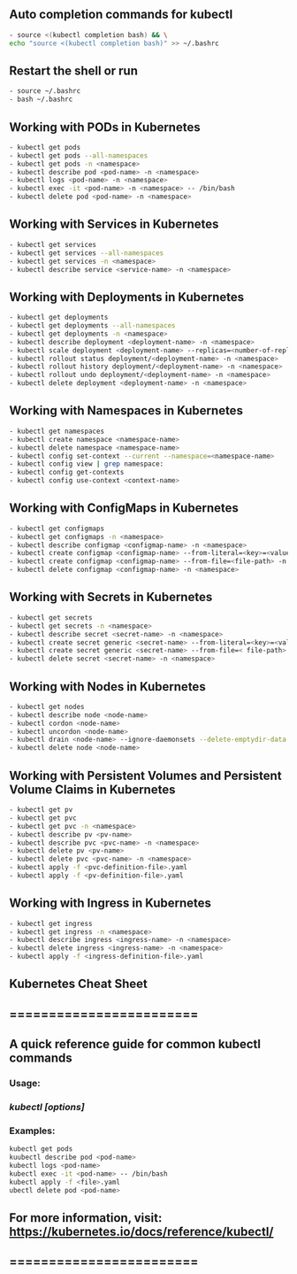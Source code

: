 ## Auto completion commands for kubectl
```bash
- source <(kubectl completion bash) && \
echo "source <(kubectl completion bash)" >> ~/.bashrc
```

## Restart the shell or run
```bash
- source ~/.bashrc
- bash ~/.bashrc
```

## Working with PODs in Kubernetes
```bash
- kubectl get pods
- kubectl get pods --all-namespaces
- kubectl get pods -n <namespace>
- kubectl describe pod <pod-name> -n <namespace>
- kubectl logs <pod-name> -n <namespace>
- kubectl exec -it <pod-name> -n <namespace> -- /bin/bash
- kubectl delete pod <pod-name> -n <namespace>
```

## Working with Services in Kubernetes
```bash
- kubectl get services
- kubectl get services --all-namespaces
- kubectl get services -n <namespace>
- kubectl describe service <service-name> -n <namespace> 
```   

## Working with Deployments in Kubernetes
```bash
- kubectl get deployments
- kubectl get deployments --all-namespaces
- kubectl get deployments -n <namespace>
- kubectl describe deployment <deployment-name> -n <namespace>
- kubectl scale deployment <deployment-name> --replicas=<number-of-replicas>
- kubectl rollout status deployment/<deployment-name> -n <namespace>
- kubectl rollout history deployment/<deployment-name> -n <namespace>
- kubectl rollout undo deployment/<deployment-name> -n <namespace>  
- kubectl delete deployment <deployment-name> -n <namespace>
```

## Working with Namespaces in Kubernetes
```bash
- kubectl get namespaces
- kubectl create namespace <namespace-name>
- kubectl delete namespace <namespace-name>
- kubectl config set-context --current --namespace=<namespace-name>
- kubectl config view | grep namespace:
- kubectl config get-contexts
- kubectl config use-context <context-name>
```

## Working with ConfigMaps in Kubernetes
```bash
- kubectl get configmaps
- kubectl get configmaps -n <namespace>
- kubectl describe configmap <configmap-name> -n <namespace>
- kubectl create configmap <configmap-name> --from-literal=<key>=<value> -n <namespace>
- kubectl create configmap <configmap-name> --from-file=<file-path> -n <namespace>
- kubectl delete configmap <configmap-name> -n <namespace>
```
## Working with Secrets in Kubernetes
```bash
- kubectl get secrets
- kubectl get secrets -n <namespace>
- kubectl describe secret <secret-name> -n <namespace>
- kubectl create secret generic <secret-name> --from-literal=<key>=<value> -n <namespace>
- kubectl create secret generic <secret-name> --from-file=< file-path> -n <namespace>
- kubectl delete secret <secret-name> -n <namespace>
```

## Working with Nodes in Kubernetes
```bash
- kubectl get nodes
- kubectl describe node <node-name>
- kubectl cordon <node-name>
- kubectl uncordon <node-name>
- kubectl drain <node-name> --ignore-daemonsets --delete-emptydir-data
- kubectl delete node <node-name>
```       

## Working with Persistent Volumes and Persistent Volume Claims in Kubernetes
```bash
- kubectl get pv
- kubectl get pvc
- kubectl get pvc -n <namespace>        
- kubectl describe pv <pv-name>
- kubectl describe pvc <pvc-name> -n <namespace>
- kubectl delete pv <pv-name>
- kubectl delete pvc <pvc-name> -n <namespace>
- kubectl apply -f <pvc-definition-file>.yaml
- kubectl apply -f <pv-definition-file>.yaml
```        

## Working with Ingress in Kubernetes
```bash
- kubectl get ingress
- kubectl get ingress -n <namespace>
- kubectl describe ingress <ingress-name> -n <namespace>            
- kubectl delete ingress <ingress-name> -n <namespace>
- kubectl apply -f <ingress-definition-file>.yaml
```

##  Kubernetes Cheat Sheet
##  ========================
##  A quick reference guide for common kubectl commands
###  Usage:
###    ***kubectl <command> [options]***   
###  Examples:
```bash
kubectl get pods
kuubectl describe pod <pod-name>
kubectl logs <pod-name>
kubectl exec -it <pod-name> -- /bin/bash
kubectl apply -f <file>.yaml
ubectl delete pod <pod-name>
```
##  For more information, visit: https://kubernetes.io/docs/reference/kubectl/       
##  ========================



